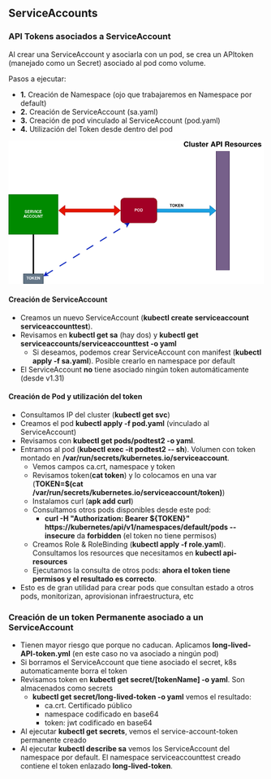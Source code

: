 
## ServiceAccounts


### API Tokens asociados a ServiceAccount

Al crear una ServiceAccount y asociarla con un pod, se crea un APItoken (manejado como un Secret) asociado al pod como volume.

Pasos a ejecutar:

- **1.** Creación de Namespace (ojo que trabajaremos en Namespace por default)
- **2.** Creación de ServiceAccount (sa.yaml)
- **3.** Creación de pod vinculado al ServiceAccount (pod.yaml)
- **4.** Utilización del Token desde dentro del pod


![](sa_token.png)

#### Creación de ServiceAccount

- Creamos un nuevo ServiceAccount (**kubectl create serviceaccount serviceaccounttest**).
- Revisamos en **kubectl get sa** (hay dos) y **kubectl get serviceaccounts/serviceaccounttest -o yaml**
    - Si deseamos, podemos crear ServiceAccount con manifest (**kubectl apply -f sa.yaml**). Posible crearlo en namespace por default
- El ServiceAccount **no** tiene asociado ningún token automáticamente (desde v1.31)

#### Creación de Pod y utilización del token

- Consultamos IP del cluster (**kubectl get svc**)
- Creamos el pod **kubectl apply -f pod.yaml** (vinculado al ServiceAccount)
- Revisamos con **kubectl get pods/podtest2 -o yaml**.
- Entramos al pod (**kubectl exec -it podtest2 -- sh**). Volumen con token montado en **/var/run/secrets/kubernetes.io/serviceaccount**.
    - Vemos campos ca.crt, namespace y token
    - Revisamos token(**cat token**) y lo colocamos en una var (**TOKEN=$(cat /var/run/secrets/kubernetes.io/serviceaccount/token)**)
    - Instalamos curl (**apk add curl**)
    - Consultamos otros pods disponibles desde este pod:
        - **curl -H "Authorization: Bearer ${TOKEN}" https://kubernetes/api/v1/namespaces/default/pods --insecure** da **forbidden** (el token no tiene permisos)
    - Creamos Role & RoleBinding (**kubectl apply -f role.yaml**). Consultamos los resources que necesitamos en **kubectl api-resources**
    - Ejecutamos la consulta de otros pods: **ahora el token tiene permisos y el resultado es correcto**.
- Esto es de gran utilidad para crear pods que consultan estado a otros pods, monitorizan, aprovisionan infraestructura, etc



###  Creación de un token Permanente asociado a un ServiceAccount

- Tienen mayor riesgo que porque no caducan. Aplicamos **long-lived-API-token.yml** (en este caso no va asociado a ningún pod)
- Si borramos el ServiceAccount que tiene asociado el secret, k8s automaticamente borra el token
- Revisamos token en **kubectl get secret/[tokenName] -o yaml**. Son almacenados como secrets
    - **kubectl get secret/long-lived-token -o yaml** vemos el resultado:
        -  ca.crt. Certificado público
        -  namespace codificado en base64
        -  token: jwt codificado en base64
- Al ejecutar **kubectl get secrets**, vemos  el service-account-token permanente creado
- Al ejecutar **kubectl describe sa** vemos los ServiceAccount del namespace por default. El namespace serviceaccounttest creado contiene el token enlazado **long-lived-token**.

